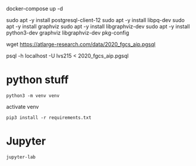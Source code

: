 docker-compose up -d

sudo apt -y install postgresql-client-12
sudo apt -y install libpq-dev
sudo apt -y install graphviz
sudo apt -y install libgraphviz-dev
sudo apt -y install python3-dev graphviz libgraphviz-dev pkg-config

wget https://atlarge-research.com/data/2020_fgcs_aip.pgsql

psql -h localhost -U lvs215 < 2020_fgcs_aip.pgsql

# python stuff

`python3 -m venv venv`

activate venv

`pip3 install -r requirements.txt`

# Jupyter

`jupyter-lab`

